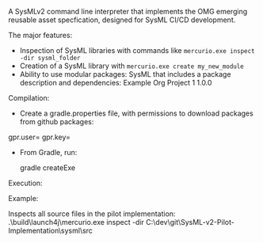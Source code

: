 A SysMLv2 command line interpreter that implements the OMG emerging reusable asset specfication, designed for SysML CI/CD development.

The major features:
* Inspection of SysML libraries with commands like `mercurio.exe inspect -dir sysml_folder`
* Creation of a SysML library with `mercurio.exe create my_new_module`
* Ability to use modular packages: SysML that includes a package description and dependencies:
      <package>
        <org>Example Org</org>
        <project>Project 1</project>
        <version>1.0.0</version>
        <description/>
        <dependencies/>
      </package>

 

Compilation: 

* Create a gradle.properties file, with permissions to download packages from github packages:
  
gpr.user=<username>
gpr.key=<key>

  
* From Gradle, run:
  
  gradle createExe

Execution:

Example:

Inspects all source files in the pilot implementation:
.\build\launch4j\mercurio.exe inspect -dir C:\dev\git\SysML-v2-Pilot-Implementation\sysml\src

